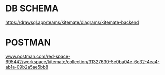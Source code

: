 # DB SCHEMA
https://drawsql.app/teams/kitemate/diagrams/kitemate-backend

# POSTMAN
www.postman.com/red-space-695442/workspace/kitemate/collection/31327630-5e0ba04e-6c32-4ea4-ab1a-09b2a5ae5bb8